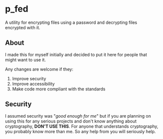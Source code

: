 # p_fed

A utility for encrypting files using a password and decrypting files encrypted with it.

## About

I made this for myself initially and decided to put it here for people that might want to use it.

Any changes are welcome if they:

1. Improve security
2. Improve accessibility
3. Make code more compliant with the standards

## Security

I assumed security was "_good enough for me_" but if you are planning on using this for any serious projects and don't know anything about cryptography, **DON'T USE THIS**. For anyone that understands cryptography, you probably know more than me. So any help from you will seriously help.

